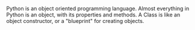 Python is an object oriented programming language. Almost everything in Python is an object, with its properties and methods. A Class is like an object constructor, or a "blueprint" for creating objects.
